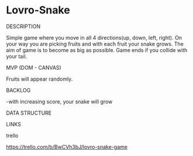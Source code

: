 # Lovro-Snake

DESCRIPTION

Simple game where you move in all 4 directions(up, down, left, right). On your way you are picking 
fruits and with each fruit your snake grows. The aim of game is to become as big as possible. 
Game ends if you collide with your tail.

MVP (DOM - CANVAS)

Fruits will appear randomly.

BACKLOG

-with increasing score, your snake will grow

DATA STRUCTURE







LINKS

trello

https://trello.com/b/BwCVh3bJ/lovro-snake-game



